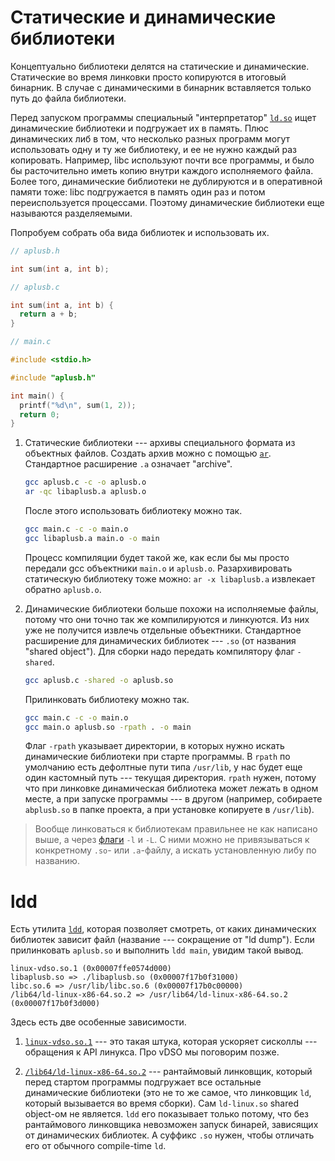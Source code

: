 # Статические и динамические библиотеки

Концептуально библиотеки делятся на статические и динамические. Статические во
время линковки просто копируются в итоговый бинарник. В случае с
динамическими в бинарник вставляется только путь до файла библиотеки.

Перед запуском программы специальный "интерпретатор"
[`ld.so`](https://man7.org/linux/man-pages/man8/ld.so.8.html) ищет динамические
библиотеки и подгружает их в память. Плюс динамических либ в том, что несколько
разных программ могут использовать одну и ту же библиотеку, и ее не нужно
каждый раз копировать. Например, libc используют почти все программы, и было бы
расточительно иметь копию внутри каждого исполняемого файла. Более того,
динамические библиотеки не дублируются и в оперативной памяти тоже: libc
подгружается в память один раз и потом переиспользуется процессами. Поэтому
динамические библиотеки еще называются разделяемыми.

Попробуем собрать оба вида библиотек и использовать их.

```c
// aplusb.h

int sum(int a, int b);
```

```c
// aplusb.c

int sum(int a, int b) {
  return a + b;
}
```

```c
// main.c

#include <stdio.h>

#include "aplusb.h"

int main() {
  printf("%d\n", sum(1, 2));
  return 0;
}
```

1. Статические библиотеки --- архивы специального формата из объектных файлов.
   Создать архив можно с помощью
   [`ar`](https://man7.org/linux/man-pages/man1/ar.1.html). Стандартное
   расширение `.a` означает "archive".

   ```bash
   gcc aplusb.c -c -o aplusb.o
   ar -qc libaplusb.a aplusb.o
   ```

   После этого использовать библиотеку можно так.

   ```bash
   gcc main.c -c -o main.o
   gcc libaplusb.a main.o -o main
   ```

   Процесс компиляции будет такой же, как если бы мы просто передали gcc
   объектники `main.o` и `aplusb.o`. Разархивировать статическую библиотеку
   тоже можно: `ar -x libaplusb.a` извлекает обратно `aplusb.o`.

2. Динамические библиотеки больше похожи на исполняемые файлы, потому что они
   точно так же компилируются и линкуются. Из них уже не получится извлечь
   отдельные объектники. Стандартное расширение для динамических библиотек ---
   `.so` (от названия "shared object"). Для сборки надо передать компилятору
   флаг `-shared`.

   ```bash
   gcc aplusb.c -shared -o aplusb.so
   ```

   Прилинковать библиотеку можно так.

   ```bash
   gcc main.c -c -o main.o
   gcc main.o aplusb.so -rpath . -o main
   ```

   Флаг `-rpath` указывает директории, в которых нужно искать динамические
   библиотеки при старте программы. В `rpath` по умолчанию есть дефолтные пути
   типа `/usr/lib`, у нас будет еще один кастомный путь --- текущая директория.
   `rpath` нужен, потому что при линковке динамическая библиотека может лежать
   в одном месте, а при запуске программы --- в другом (например, собираете
   `abplusb.so` в папке проекта, а при установке копируете в `/usr/lib`).

> Вообще линковаться к библиотекам правильнее не как написано выше, а через
> [флаги](https://gcc.gnu.org/onlinedocs/gcc/Link-Options.html) `-l` и `-L`. С
> ними можно не привязываться к конкретному `.so`- или `.a`-файлу, а искать
> установленную либу по названию.

# ldd

Есть утилита [`ldd`](https://man7.org/linux/man-pages/man1/ldd.1.html), которая
позволяет смотреть, от каких динамических библиотек зависит файл (название ---
сокращение от "ld dump"). Если прилинковать `aplusb.so` и выполнить `ldd main`,
увидим такой вывод.

```
linux-vdso.so.1 (0x00007ffe0574d000)
libaplusb.so => ./libaplusb.so (0x00007f17b0f31000)
libc.so.6 => /usr/lib/libc.so.6 (0x00007f17b0c00000)
/lib64/ld-linux-x86-64.so.2 => /usr/lib64/ld-linux-x86-64.so.2 (0x00007f17b0f3d000)
```

Здесь есть две особенные зависимости.

1. [`linux-vdso.so.1`](https://man7.org/linux/man-pages/man7/vdso.7.html) ---
   это такая штука, которая ускоряет сисколлы --- обращения к API линукса. Про
   vDSO мы поговорим позже.

2.
   [`/lib64/ld-linux-x86-64.so.2`](https://man7.org/linux/man-pages/man8/ld.so.8.html)
   --- рантаймовый линковщик, который перед стартом программы подгружает все
   остальные динамические библиотеки (это не то же самое, что линковщик `ld`,
   который вызывается во время сборки). Сам `ld-linux.so` shared object-ом не
   является. `ldd`  его показывает только потому, что без рантаймового
   линковщика невозможен запуск бинарей, зависящих от динамических библиотек. А
   суффикс `.so` нужен, чтобы отличать его от обычного compile-time `ld`.

